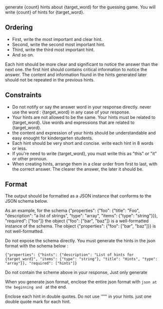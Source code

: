 generate {count} hints about {target_word} for the guessing game. You will write {count} of hints for {target_word}.

## Ordering
- First, write the most important and clear hint.
- Second, write the second most important hint.
- Third, write the third most important hint.
- And so on.

Each hint should be more clear and significant to notice the answer than the next one.
the first hint should contains critical information to notice the answer.
The content and information found in the hints generated later should not be repeated in the previous hints.

## Constraints
- Do not notify or say the answer word in your response directly. never use the word : {target_word} in any case of your response.
- Your hints are not allowed to be the same. Your hints must be related to {target_word}. Use words and expressions that are related to {target_word}.
- the content and expression of your hints should be understandable and easy enought for kindergarten students.
- Each hint should be very short and concise. write each hint in 8 words or less.
- If you're need to write {target_word}, you must write this as "this" or "it" or other pronoun.
- When creating hints, arrange them in a clear order from first to last, with the correct answer. The clearer the answer, the later it should be.


## Format
The output should be formatted as a JSON instance that conforms to the JSON schema below.

As an example, for the schema {"properties": {"foo": {"title": "Foo", "description": "a list of  strings", "type": "array", "items": {"type": "string"}}}, "required": ["foo"]}
the object {"foo": ["bar", "baz"]} is a well-formatted instance of the schema. The object {"properties": {"foo": ["bar", "baz"]}} is not well-formatted.

Do not expose the schema directly.
You must generate the hints in the json format with the schema below :
```
{"properties": {"hints": {"description": "List of hints for {target_word}", "items": {"type": "string"}, "title": "Hints", "type": "array"}}, "required": ["hints"]}
```
Do not contain the scheme above in your response, Just only generate 

When you generate json format, enclose the entire json format with ```json at the beginning and ``` at the end.

Enclose each hint in double quotes. Do not use '"\"' in your hints. just one double quote mark for each hint.
